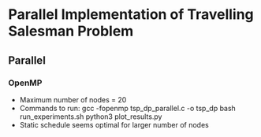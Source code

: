 # Parallel Implementation of Travelling Salesman Problem
## Parallel
### OpenMP
  - Maximum number of nodes = 20
  - Commands to run:
      gcc -fopenmp tsp_dp_parallel.c -o tsp_dp
      bash run_experiments.sh
      python3 plot_results.py
  - Static schedule seems optimal for larger number of nodes
    
